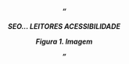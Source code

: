 <!-- HTML5 /  HTML Semantico... -->

<header> <!-- CABEÇALHO -->
<section><!-- CADA SESSÃO DA PAGINA -->
<article> <!-- UM POST EM UMA PAGINA DE BLOG -->
<nav> <!-- NAVEGA;CÃO -->
<aside> <!-- CONTEUDO ADICIONAL -->
<main> <!-- PRINCIPAL -->
<figure> <!-- FIGURA -->
<footer> <!-- RODAPE -->
<a> <!-- LINK -->
<em> <!-- TEXTO ENFATIZADO -->
<strong> <!-- TEXTO DESTACA -->
<cite> <!-- CITAÇÃO DE TEXTO -->
<q> <!-- PERGUNTAS -->
<time> <!-- DATA E TEMPO -->

SEO... LEITORES ACESSIBILIDADE 

<figure>
    <img>
    <figcaption>Figura 1. Imagem</figcaption>
</figure>